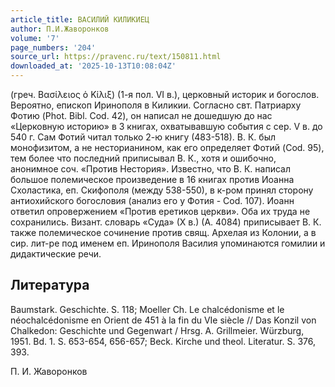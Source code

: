 ```yaml
---
article_title: ВАСИЛИЙ КИЛИКИЕЦ
author: П.И.Жаворонков
volume: '7'
page_numbers: '204'
source_url: https://pravenc.ru/text/150811.html
downloaded_at: '2025-10-13T10:08:04Z'
---
```


(греч. Βασίλειος ὁ Κίλιξ) (1-я пол. VI в.), церковный историк и богослов. Вероятно, епископ Иринополя в Киликии. Согласно свт. Патриарху Фотию (Phot. Bibl. Cod. 42), он написал не дошедшую до нас «Церковную историю» в 3 книгах, охватывавшую события c сер. V в. до 540 г. Сам Фотий читал только 2-ю книгу (483-518). В. К. был монофизитом, а не несторианином, как его определяет Фотий (Cod. 95), тем более что последний приписывал В. К., хотя и ошибочно, анонимное соч. «Против Нестория». Известно, что В. К. написал большое полемическое произведение в 16 книгах против Иоанна Схоластика, еп. Скифополя (между 538-550), в к-ром принял сторону антиохийского богословия (анализ его у Фотия - Cod. 107). Иоанн ответил опровержением «Против еретиков церкви». Оба их труда не сохранились. Визант. словарь «Суда» (Х в.) (А. 4084) приписывает В. К. также полемическое сочинение против свящ. Архелая из Колонии, а в сир. лит-ре под именем еп. Иринополя Василия упоминаются гомилии и дидактические речи.

## Литература

Baumstark. Geschichte. S. 118; Moeller Ch. Le chalcédonisme et le néochalcédonisme en Orient de 451 à la fin du VIe siècle // Das Konzil von Chalkedon: Geschichte und Gegenwart / Hrsg. A. Grillmeier. Würzburg, 1951. Bd. 1. S. 653-654, 656-657; Beck. Kirche und theol. Literatur. S. 376, 393.

П. И. Жаворонков
